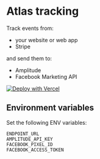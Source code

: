 # Atlas tracking

Track events from:

- your website or web app
- Stripe

and send them to:

- Amplitude
- Facebook Marketing API

[![Deploy with Vercel](https://vercel.com/button)](https://vercel.com/new/git/external?repository-url=https%3A%2F%2Fgithub.com%2Fjpamorgan%2Fatlas-tracking&env=ENDPOINT_URL,AMPLITUDE_API_KEY,FACEBOOK_PIXEL,FACEBOOK_ACCESS_TOKEN&envDescription=All%20values%20are%20required&project-name=atlas-tracking&repo-name=atlas-tracking)


## Environment variables

Set the following ENV variables:

```
ENDPOINT_URL
AMPLITUDE_API_KEY
FACEBOOK_PIXEL_ID
FACEBOOK_ACCESS_TOKEN
```
